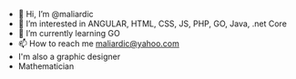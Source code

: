 - 👋 Hi, I’m @maliardic
- 👀 I’m interested in ANGULAR, HTML, CSS, JS, PHP, GO, Java, .net Core
- 🌱 I’m currently learning GO
- 📫 How to reach me maliardic@yahoo.com
- I'm also a graphic designer
- Mathematician

<!---
maliardic/maliardic is a ✨ special ✨ repository because its `README.md` (this file) appears on your GitHub profile.
You can click the Preview link to take a look at your changes.
--->
